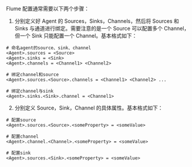 Flume 配置通常需要以下两个步骤：

1. 分别定义好 Agent 的 Sources，Sinks，Channels，然后将 Sources 和 Sinks 与通道进行绑定。需要注意的是一个 Source 可以配置多个 Channel，但一个 Sink 只能配置一个 Channel。基本格式如下：

```properties
# 命名agent的source、sink、channel
<Agent>.sources = <Source>
<Agent>.sinks = <Sink>
<Agent>.channels = <Channel1> <Channel2>

# 绑定channel和source
<Agent>.sources.<Source>.channels = <Channel1> <Channel2> ...

# 绑定channel与sink
<Agent>.sinks.<Sink>.channel = <Channel1>
```

2. 分别定义 Source，Sink，Channel 的具体属性。基本格式如下：

```properties
# 配置source
<Agent>.sources.<Source>.<someProperty> = <someValue>

# 配置channel
<Agent>.channel.<Channel>.<someProperty> = <someValue>

# 配置sink
<Agent>.sources.<Sink>.<someProperty> = <someValue>
```

